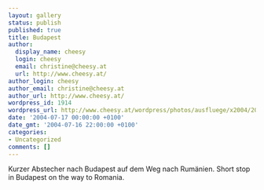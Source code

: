 ```yaml
---
layout: gallery
status: publish
published: true
title: Budapest
author:
  display_name: cheesy
  login: cheesy
  email: christine@cheesy.at
  url: http://www.cheesy.at/
author_login: cheesy
author_email: christine@cheesy.at
author_url: http://www.cheesy.at/
wordpress_id: 1914
wordpress_url: http://www.cheesy.at/wordpress/photos/ausfluege/x2004/2004-07-17/
date: '2004-07-17 00:00:00 +0100'
date_gmt: '2004-07-16 22:00:00 +0100'
categories:
- Uncategorized
comments: []
---
```

<!--:de-->Kurzer Abstecher nach Budapest auf dem Weg nach Rumänien.
<!--:--><!--:en-->Short stop in Budapest on the way to Romania.
<!--:-->
